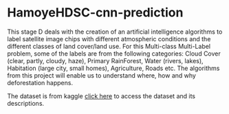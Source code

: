 # HamoyeHDSC-cnn-prediction

This stage D deals with the creation of an artificial intelligence algorithms to label satellite image chips with different atmospheric conditions and the different classes of land cover/land use.  For this Multi-class Multi-Label problem, some of the labels are from the following categories: Cloud Cover (clear, partly, cloudy, haze), Primary RainForest, Water (rivers, lakes), Habitation (large city, small homes), Agriculture, Roads etc. The algorithms from this project will enable us to understand where, how and why deforestation happens.

The dataset is from kaggle [click here](https://www.kaggle.com/c/planet-understanding-the-amazon-from-space/overview) to access the dataset and its descriptions.
